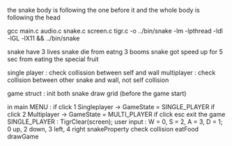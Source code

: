 the snake body is following the one before it and the whole body is following the head 

gcc main.c audio.c snake.c screen.c tigr.c -o ../bin/snake -lm -lpthread -ldl -lGL -lX11 && ../bin/snake

snake have 3 lives
snake die from eatng 3 booms
snake got speed up for 5 sec from eating the special fruit

single player : check collission between self and wall
multiplayer : check collision between other snake and wall, not self collision

game struct :
init both snake 
draw grid 
(before the game start)

in main
MENU : 
if click 1 Singleplayer -> GameState = SINGLE_PLAYER
if click 2 Multiplayer -> GameState = MULTI_PLAYER
if click esc exit the game
SINGLE_PLAYER :
TigrClear(screen);
user input : W = 0, S = 2, A = 3, D = 1;    0 up, 2 down, 3 left, 4 right
snakeProperty
check collision
eatFood
drawGame